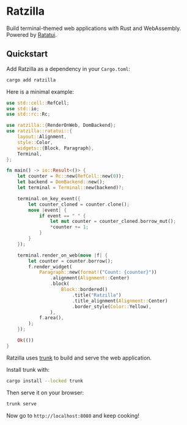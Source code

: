 # Ratzilla

Build terminal-themed web applications with Rust and WebAssembly. Powered by [Ratatui].

## Quickstart

Add Ratzilla as a dependency in your `Cargo.toml`:

```sh
cargo add ratzilla
```

Here is a minimal example:

```rust
use std::cell::RefCell;
use std::io;
use std::rc::Rc;

use ratzilla::{RenderOnWeb, DomBackend};
use ratzilla::ratatui::{
    layout::Alignment,
    style::Color,
    widgets::{Block, Paragraph},
    Terminal,
};

fn main() -> io::Result<()> {
    let counter = Rc::new(RefCell::new(0));
    let backend = DomBackend::new();
    let terminal = Terminal::new(backend)?;

    terminal.on_key_event({
        let counter_cloned = counter.clone();
        move |event| {
            if event == " " {
                let mut counter = counter_cloned.borrow_mut();
                *counter += 1;
            }
        }
    });

    terminal.render_on_web(move |f| {
        let counter = counter.borrow();
        f.render_widget(
            Paragraph::new(format!("Count: {counter}"))
                .alignment(Alignment::Center)
                .block(
                    Block::bordered()
                        .title("Ratzilla")
                        .title_alignment(Alignment::Center)
                        .border_style(Color::Yellow),
                ),
            f.area(),
        );
    });

    Ok(())
}
```

Ratzilla uses [trunk] to build and serve the web application.

Install trunk with:

```sh
cargo install --locked trunk
```

Then serve it on your browser:

```sh
trunk serve
```

Now go to `http://localhost:8080` and keep cooking!

[trunk]: https://trunkrs.dev
[Ratatui]: https://ratatui.rs
